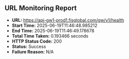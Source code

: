 ## URL Monitoring Report

- **URL:** https://api-gw1-prod1.fisglobal.com/gw/v1/health
- **Start Time:** 2025-06-19T11:46:48.985212
- **End Time:** 2025-06-19T11:46:49.178678
- **Total Time Taken:** 0.193466 seconds
- **HTTP Status Code:** 200
- **Status:** Success
- **Failure Reason:** N/A
